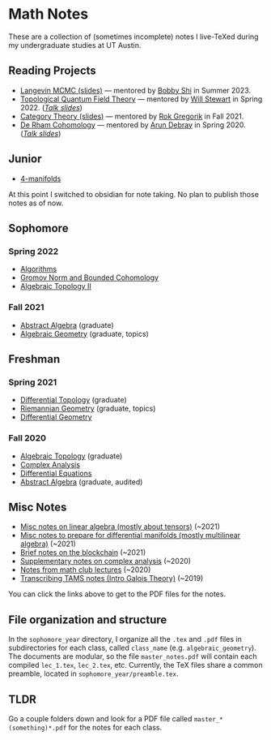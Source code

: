 # Math Notes
These are a collection of (sometimes incomplete) notes I live-TeXed during my undergraduate studies at UT Austin.

## Reading Projects
- [Langevin MCMC (slides)](independent_reading/langevin_MCMC_drp/drp_slides.pdf) — mentored by [Bobby Shi](https://rhshi.github.io/) in Summer 2023. 
- [Topological Quantum Field Theory](independent_reading/tqft_drp/master_notes.pdf) — mentored by [Will Stewart](https://www.sfb1624.uni-hamburg.de/people/associated-researchers/stewart.html) in Spring 2022. ([*Talk slides*](independent_reading/tqft_drp/slides/drp_slides.pdf))
- [Category Theory (slides)](independent_reading/yoneda_drp/drp_slides.pdf) — mentored by [Rok Gregorik](https://sites.google.com/view/rokgregoric/home) in Fall 2021.
- [De Rham Cohomology](independent_reading/cohomology_drp/master_notes.pdf) — mentored by [Arun Debray](https://adebray.github.io/) in Spring 2020. ([*Talk slides*](independent_reading/cohomology_drp/drp_slides.pdf))

## Junior
- [4-manifolds](junior_year/4_manifolds/master_notes.pdf)

At this point I switched to obsidian for note taking. No plan to publish those notes as of now.

## Sophomore
### Spring 2022
- [Algorithms](sophomore_year/algorithms/master_notes.pdf)
- [Gromov Norm and Bounded Cohomology](sophomore_year/gromov_norm_bdd_cohomology/master_notes.pdf)
- [Algebraic Topology II](sophomore_year/algebraic_topology_2/master_notes.pdf)

### Fall 2021
- [Abstract Algebra](sophomore_year/abstract_algebra/master_notes.pdf) (graduate)
- [Algebraic Geometry](sophomore_year/algebraic_geometry/master_notes.pdf) (graduate, topics)

## Freshman
### Spring 2021
  - [Differential Topology](freshman_year/differential_topology/master_notes.pdf) (graduate)
  - [Riemannian Geometry](freshman_year/riemannian_geometry/master_notes.pdf) (graduate, topics)
  - [Differential Geometry](freshman_year/differential_topology/master_notes.pdf)
### Fall 2020
  - [Algebraic Topology](freshman_year/algebraic_topology/master_notes.pdf) (graduate)
  - [Complex Analysis](freshman_year/complex_analysis/master_notes.pdf)
  - [Differential Equations](freshman_year/differential_equations/master_notes.pdf)
  - [Abstract Algebra](freshman_year/abstract_algebra/master_notes.pdf) (graduate, audited)


## Misc Notes
  - [Misc notes on linear algebra (mostly about tensors)](independent_reading/linear_algebra/master_notes.pdf) (~2021)
  - [Misc notes to prepare for differential manifolds (mostly multilinear algebra)](independent_reading/differentiable_manifolds/master_notes.pdf) (~2021)
  - [Brief notes on the blockchain](independent_reading/blockchain/master_notes.pdf) (~2021)
  - [Supplementary notes on complex analysis](independent_reading/complex_analysis/master_notes.pdf) (~2020)
  - [Notes from math club lectures](freshman_year/math_club/master_notes.pdf) (~2020)
  - [Transcribing TAMS notes (Intro Galois Theory)](independent_reading/tams_classes_transcriptions/abstract_algebra_II/master_notes.pdf) (~2019)

  
You can click the links above to get to the PDF files for the notes.

## File organization and structure
In the `sophomore_year` directory, I organize all the `.tex` and `.pdf` files in subdirectories for each class, called `class_name` (e.g. `algebraic_geometry`). The documents are modular, so the file `master_notes.pdf` will contain each compiled `lec_1.tex`, `lec_2.tex`, etc. Currently, the TeX files share a common preamble, located in `sophomore_year/preamble.tex`. 

## TLDR
Go a couple folders down and look for a PDF file called `master_*(something)*.pdf` for the notes for each class.
